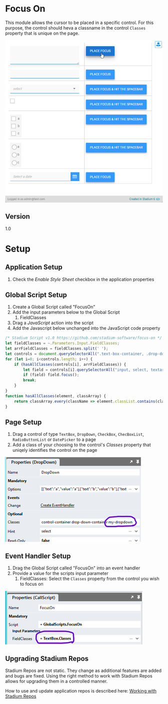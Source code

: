 # Focus On

This module allows the cursor to be placed in a specific control. For this purpose, the control should heva a classname in the control `Classes` property that is unique on the page. 

![](images/view.gif)

## Version 
1.0

# Setup

## Application Setup
1. Check the *Enable Style Sheet* checkbox in the application properties

## Global Script Setup
1. Create a Global Script called "FocusOn"
2. Add the input parameters below to the Global Script
   1. FieldClasses
3. Drag a *JavaScript* action into the script
4. Add the Javascript below unchanged into the JavaScript code property
```javascript
/* Stadium Script v1.0 https://github.com/stadium-software/focus-on */
let fieldClasses = ~.Parameters.Input.FieldClasses;
let arrFieldClasses = fieldClasses.split(' ');
let controls = document.querySelectorAll(".text-box-container, .drop-down-container, .check-box-container, .check-box-list-container , .radio-button-list-container, .date-picker-container");
for (let i=0; i<controls.length; i++) {
    if (hasAllClasses(controls[i], arrFieldClasses)) {
        let field = controls[i].querySelectorAll("input, select, textarea")[0];
        if (field) field.focus();
        break;
    }
}
function hasAllClasses(element, classArray) {
    return classArray.every(className => element.classList.contains(className));
}
```

## Page Setup
1. Drag a control of type `TextBox`, `DropDown`, `CheckBox`, `ChecBoxList`, `RadioButtonList` or `DatePicker` to a page
2. Add a class of your choosing to the control's *Classes* property that uniqely identifies the control on the page

![](images/Control-Properties.png)

## Event Handler Setup
1. Drag the Global Script called "FocusOn" into an event handler
2. Provide a value for the scripts input parameter
   1. FieldClasses: Select the `Classes` property from the control you wish to focus on

![](images/Global-Script-Input.png)

## Upgrading Stadium Repos
Stadium Repos are not static. They change as additional features are added and bugs are fixed. Using the right method to work with Stadium Repos allows for upgrading them in a controlled manner. 

How to use and update application repos is described here: [Working with Stadium Repos](https://github.com/stadium-software/samples-upgrading)